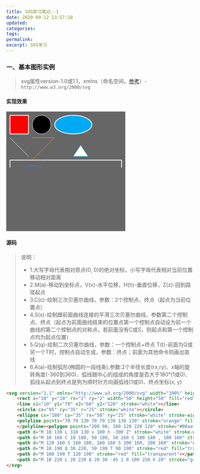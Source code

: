 ```yaml
---
title: SVG学习笔记--1
date: 2020-09-12 13:57:18
updated:
categories:
tags:
permalink:
excerpt: SVG学习
---
```

### 一、基本图形实例
> svg属性version-1.0或1.1，xmlns（命名空间，[参考](https://developer.mozilla.org/zh-CN/docs/Web/SVG/Namespaces_Crash_Course)）- `http://www.w3.org/2000/svg`

#### 实现效果
<style>
  .test-svg-div {
    margin: 1rem 0;
    width: 20rem;
    height: 20rem;
    background: #666666;
  }
</style>
<div class="test-svg-div">
  <svg version="1.1" xmlns="http://www.w3.org/2000/svg" width="100%" height="100%">
    <rect x="10" y="10" rx="2" ry="2" width="50" height="50" fill="red" stroke="white" stroke-width="2"></rect>
    <line x1="10" y1="70" x2="60" y2="120" stroke="white"></line>
    <circle cx="95" cy="35" r="25" stroke="white"></circle>
    <ellipse cx="180" cy="35" rx="50" ry="25" stroke="white" stroke-width="2" fill="#00aaf2"></ellipse>
    <polyline points="70 70 130 70 70 130 130 130" stroke="orange" fill="transparent">
    </polyline><polygon points="200 90, 180 120 220 120" stroke="#00aaf2" fill="white"></polygon>
    <!-- 大写字母代表相对原点(0, 0)的绝对坐标，小写字母代表相对当前位置移动相对距离 -->
    <!-- M(a)-移动到坐标点，V(v)-水平位移，H(h)-垂直位移，Z(z)-回到路径起点 -->
    <path d="M 10 130 L 310 130 v 180 h -300 Z" stroke="white" stroke-width="2" fill="transparent"></path>
    <!-- C(c)-绘制三次贝塞尔曲线，参数：2个控制点、终点（起点为当前位置点） S(s)-绘制跟前面曲线连接的平滑三次贝塞尔曲线，参数第二个控制点、终点（起点为前面曲线结束的位置点第一个控制点自动设为前一个曲线的第二个控制点的对称点，若前面没有C或S，则起点和第一个控制点均为起点位置） -->
    <path d="M 10 160 C 10 180, 50 180, 50 160 S 100 140 , 100 160" stroke="#00aaf2" fill="transparent"></path>
    <path d="M 120 160 S 160 180, 160 160 S 200 160, 200 160" stroke="#00aaf2" fill="transparent"></path>
    <!-- Q(q)-绘制二次贝塞尔曲线，参数：一个控制点+终点  T(t)-前面为Q或另一个T时，控制点自动生成，参数：终点；前面为其他命令则画出直线 -->
    <path d="M 10 190 Q 30 220, 50 190 T 90 190" stroke="red" fill="transparent"></path>
    <path d="M 100 190 T 120 190" stroke="red" fill="transparent"></path>
    <!-- A(a)-绘制弧形(椭圆的一段线条),参数:2个半径长度(rx,ry)、x轴的旋转角度(-360到360)、弧线跟中心的组成的角度是否大于180°(1或0)、弧线从起点到终点是狗为顺时针方向画弧线(1或0)、终点坐标(x, y) -->
    <path d="M 10 220 L 20 220 A 20 30 -45 1 0 100 250 h 20" stroke="green" stroke-width="3" fill="white"></path>
  </svg>
</div>

#### 源码
> 说明：
> - 1.大写字母代表相对原点(0, 0)的绝对坐标，小写字母代表相对当前位置移动相对距离
> - 2.M(a)-移动到坐标点，V(v)-水平位移，H(h)-垂直位移，Z(z)-回到路径起点
> - 3.C(c)-绘制三次贝塞尔曲线，参数：2个控制点、终点（起点为当前位置点）
> - 4.S(s)-绘制跟前面曲线连接的平滑三次贝塞尔曲线，参数第二个控制点、终点（起点为前面曲线结束的位置点第一个控制点自动设为前一个曲线的第二个控制点的对称点，若前面没有C或S，则起点和第一个控制点均为起点位置）
> - 5.Q(q)-绘制二次贝塞尔曲线，参数：一个控制点+终点  T(t)-前面为Q或另一个T时，控制点自动生成，参数：终点；前面为其他命令则画出直线
> - 6.A(a)-绘制弧形(椭圆的一段线条),参数:2个半径长度(rx,ry)、x轴的旋转角度(-360到360)、弧线跟中心的组成的角度是否大于180°(1或0)、弧线从起点到终点是狗为顺时针方向画弧线(1或0)、终点坐标(x, y)

```html
<svg version="1.1" xmlns="http://www.w3.org/2000/svg" width="100%" height="100%">
    <rect x="10" y="10" rx="2" ry="2" width="50" height="50" fill="red" stroke="white" stroke-width="2"></rect>
    <line x1="10" y1="70" x2="60" y2="120" stroke="white"></line>
    <circle cx="95" cy="35" r="25" stroke="white"></circle>
    <ellipse cx="180" cy="35" rx="50" ry="25" stroke="white" stroke-width="2" fill="#00aaf2"></ellipse>
    <polyline points="70 70 130 70 70 130 130 130" stroke="orange" fill="transparent">
    </polyline><polygon points="200 90, 180 120 220 120" stroke="#00aaf2" fill="white"></polygon>
    <path d="M 10 130 L 310 130 v 180 h -300 Z" stroke="white" stroke-width="2" fill="transparent"></path>
    <path d="M 10 160 C 10 180, 50 180, 50 160 S 100 140 , 100 160" stroke="#00aaf2" fill="transparent"></path>
    <path d="M 120 160 S 160 180, 160 160 S 200 160, 200 160" stroke="#00aaf2" fill="transparent"></path>
    <path d="M 10 190 Q 30 220, 50 190 T 90 190" stroke="red" fill="transparent"></path>
    <path d="M 100 190 T 120 190" stroke="red" fill="transparent"></path>
    <path d="M 10 220 L 20 220 A 20 30 -45 1 0 100 250 h 20" stroke="green" stroke-width="3" fill="white"></path>
</svg>
```

